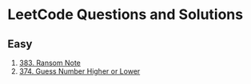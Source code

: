 # LeetCode Questions and Solutions
## Easy
1. [383. Ransom Note](https://leetcode.com/problems/ransom-note/)
2. [374. Guess Number Higher or Lower](https://leetcode.com/problems/guess-number-higher-or-lower/)
